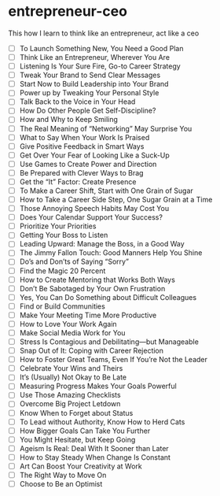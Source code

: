 # entrepreneur-ceo

This how I learn to think like an entrepreneur, act like a ceo

- [ ] To Launch Something New, You Need a Good Plan
- [ ] Think Like an Entrepreneur, Wherever You Are
- [ ] Listening Is Your Sure Fire, Go-to Career Strategy
- [ ] Tweak Your Brand to Send Clear Messages
- [ ] Start Now to Build Leadership into Your Brand
- [ ] Power up by Tweaking Your Personal Style
- [ ] Talk Back to the Voice in Your Head
- [ ] How Do Other People Get Self-Discipline?
- [ ] How and Why to Keep Smiling
- [ ] The Real Meaning of “Networking” May Surprise You
- [ ] What to Say When Your Work Is Praised
- [ ] Give Positive Feedback in Smart Ways
- [ ] Get Over Your Fear of Looking Like a Suck-Up
- [ ] Use Games to Create Power and Direction
- [ ] Be Prepared with Clever Ways to Brag
- [ ] Get the “It” Factor: Create Presence
- [ ] To Make a Career Shift, Start with One Grain of Sugar
- [ ] How to Take a Career Side Step, One Sugar Grain at a Time
- [ ] Those Annoying Speech Habits May Cost You
- [ ] Does Your Calendar Support Your Success?
- [ ] Prioritize Your Priorities
- [ ] Getting Your Boss to Listen
- [ ] Leading Upward: Manage the Boss, in a Good Way
- [ ] The Jimmy Fallon Touch: Good Manners Help You Shine
- [ ] Do’s and Don’ts of Saying “Sorry”
- [ ] Find the Magic 20 Percent
- [ ] How to Create Mentoring that Works Both Ways
- [ ] Don’t Be Sabotaged by Your Own Frustration
- [ ] Yes, You Can Do Something about Difficult Colleagues
- [ ] Find or Build Communities
- [ ] Make Your Meeting Time More Productive
- [ ] How to Love Your Work Again
- [ ] Make Social Media Work for You
- [ ] Stress Is Contagious and Debilitating—but Manageable
- [ ] Snap Out of It: Coping with Career Rejection
- [ ] How to Foster Great Teams, Even If You’re Not the Leader
- [ ] Celebrate Your Wins and Theirs
- [ ] It’s (Usually) Not Okay to Be Late
- [ ] Measuring Progress Makes Your Goals Powerful
- [ ] Use Those Amazing Checklists
- [ ] Overcome Big Project Letdown
- [ ] Know When to Forget about Status
- [ ] To Lead without Authority, Know How to Herd Cats
- [ ] How Bigger Goals Can Take You Further
- [ ] You Might Hesitate, but Keep Going
- [ ] Ageism Is Real: Deal With It Sooner than Later
- [ ] How to Stay Steady When Change Is Constant
- [ ] Art Can Boost Your Creativity at Work
- [ ] The Right Way to Move On
- [ ] Choose to Be an Optimist
